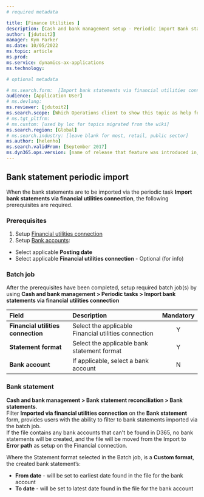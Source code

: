 ```yaml
---
# required metadata

title: [Finance Utilities ]
description: [Cash and bank management setup - Periodic import Bank statement]
author: [jdutoit2]
manager: Kym Parker
ms.date: 10/05/2022
ms.topic: article
ms.prod: 
ms.service: dynamics-ax-applications
ms.technology: 

# optional metadata

# ms.search.form:  [Import bank statements via financial utilities connection]
audience: [Application User]
# ms.devlang: 
ms.reviewer: [jdutoit2]
ms.search.scope: [Which Operations client to show this topic as help for, to be set by content strategist, see list here: https://microsoft.sharepoint.com/teams/DynDoc/_layouts/15/WopiFrame.aspx?sourcedoc={23419e1c-eb64-42e9-aa9b-79875b428718}&action=edit&wd=target%28Core-Dynamics-AX-CP-requirements%2Eone%7C4CC185C0%2DEFAA%2D42CD%2D94B9%2D8F2A45E7F61A%2FVersions-list-for-docs-topics%7CC14BE630%2D5151%2D49D6%2D8305%2D554B5084593C%2F%29]
# ms.tgt_pltfrm: 
# ms.custom: [used by loc for topics migrated from the wiki]
ms.search.region: [Global]
# ms.search.industry: [leave blank for most, retail, public sector]
ms.author: [helenho]
ms.search.validFrom: [September 2017]
ms.dyn365.ops.version: [name of release that feature was introduced in, see list here: https://microsoft.sharepoint.com/teams/DynDoc/_layouts/15/WopiFrame.aspx?sourcedoc={23419e1c-eb64-42e9-aa9b-79875b428718}&action=edit&wd=target%28Core-Dynamics-AX-CP-requirements%2Eone%7C4CC185C0%2DEFAA%2D42CD%2D94B9%2D8F2A45E7F61A%2FVersions-list-for-docs-topics%7CC14BE630%2D5151%2D49D6%2D8305%2D554B5084593C%2F%29]
---
```


## Bank statement periodic import
When the bank statements are to be imported via the periodic task **Import bank statements via financial utilities connection**, the following prerequisites are required.

### Prerequisites
1.	Setup [Financial utilities connection](Finance-utilities-connections.md)
1.	Setup [Bank accounts](Bank-accounts.md):
   - Select applicable **Posting date**
   - Select applicable **Financial utilities connection** - Optional (for info)

### Batch job
After the prerequisites have been completed, setup required batch job(s) by using **Cash and bank management > Periodic tasks > Import bank statements via financial utilities connection**

Field         | Description                         | Mandatory
:--           |:--                                  |:--:
**Financial utilities connection**  |	Select the applicable Financial utilities connection  |	Y
**Statement format**  |	Select the applicable bank statement format	  | Y
**Bank account**  |	If applicable, select a bank account	  | N

### Bank statement
**Cash and bank management > Bank statement reconciliation > Bank statements**. <br>
Filter **Imported via financial utilities connection** on the **Bank statement** form, provides users with the ability to filter to bank statements imported via the batch job. <br>
If the file contains any bank accounts that can't be found in D365, no bank statements will be created, and the file will be moved from the Import to **Error path** as setup on the Financial connection.

Where the Statement format selected in the Batch job, is a **Custom format**, the created bank statement’s:
- **From date** - will be set to earliest date found in the file for the bank account
- **To date** - will be set to latest date found in the file for the bank account

